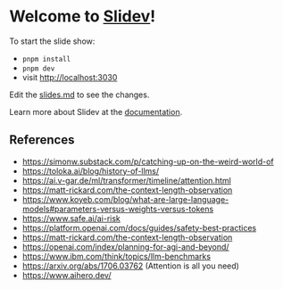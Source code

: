# Welcome to [Slidev](https://github.com/slidevjs/slidev)!

To start the slide show:

- `pnpm install`
- `pnpm dev`
- visit <http://localhost:3030>

Edit the [slides.md](./slides.md) to see the changes.

Learn more about Slidev at the [documentation](https://sli.dev/).

## References

- https://simonw.substack.com/p/catching-up-on-the-weird-world-of
- https://toloka.ai/blog/history-of-llms/
- https://ai.v-gar.de/ml/transformer/timeline/attention.html
- https://matt-rickard.com/the-context-length-observation
- https://www.koyeb.com/blog/what-are-large-language-models#parameters-versus-weights-versus-tokens
- https://www.safe.ai/ai-risk
- https://platform.openai.com/docs/guides/safety-best-practices
- https://matt-rickard.com/the-context-length-observation
- https://openai.com/index/planning-for-agi-and-beyond/
- https://www.ibm.com/think/topics/llm-benchmarks
- https://arxiv.org/abs/1706.03762 (Attention is all you need)
- https://www.aihero.dev/
